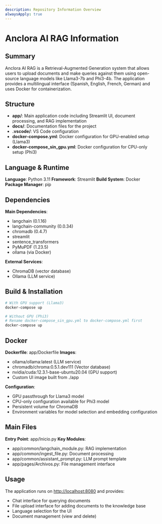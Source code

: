 ```yaml
---
description: Repository Information Overview
alwaysApply: true
---
```


# Anclora AI RAG Information

## Summary

Anclora AI RAG is a Retrieval-Augmented Generation system that allows users to upload documents and make queries against them using open-source language models like Llama3-7b and Phi3-4b. The application provides a multilingual interface (Spanish, English, French, German) and uses Docker for containerization.

## Structure

- **app/**: Main application code including Streamlit UI, document processing, and RAG implementation
- **docs/**: Documentation files for the project
- **.vscode/**: VS Code configuration
- **docker-compose.yml**: Docker configuration for GPU-enabled setup (Llama3)
- **docker-compose_sin_gpu.yml**: Docker configuration for CPU-only setup (Phi3)

## Language & Runtime

**Language**: Python 3.11
**Framework**: Streamlit
**Build System**: Docker
**Package Manager**: pip

## Dependencies

**Main Dependencies**:

- langchain (0.1.16)
- langchain-community (0.0.34)
- chromadb (0.4.7)
- streamlit
- sentence_transformers
- PyMuPDF (1.23.5)
- ollama (via Docker)

**External Services**:

- ChromaDB (vector database)
- Ollama (LLM service)

## Build & Installation

```bash
# With GPU support (Llama3)
docker-compose up

# Without GPU (Phi3)
# Rename docker-compose_sin_gpu.yml to docker-compose.yml first
docker-compose up
```

## Docker

**Dockerfile**: app/Dockerfile
**Images**:

- ollama/ollama:latest (LLM service)
- chromadb/chroma:0.5.1.dev111 (Vector database)
- nvidia/cuda:12.3.1-base-ubuntu20.04 (GPU support)
- Custom UI image built from ./app

**Configuration**:

- GPU passthrough for Llama3 model
- CPU-only configuration available for Phi3 model
- Persistent volume for ChromaDB
- Environment variables for model selection and embedding configuration

## Main Files

**Entry Point**: app/Inicio.py
**Key Modules**:

- app/common/langchain_module.py: RAG implementation
- app/common/ingest_file.py: Document processing
- app/common/assistant_prompt.py: LLM prompt template
- app/pages/Archivos.py: File management interface

## Usage

The application runs on <http://localhost:8080> and provides:

- Chat interface for querying documents
- File upload interface for adding documents to the knowledge base
- Language selection for the UI
- Document management (view and delete)
